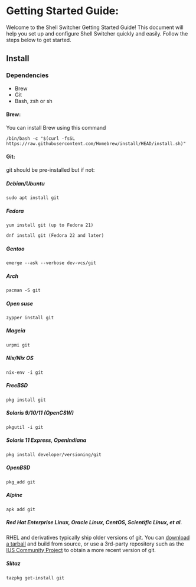 # Getting Started Guide:
Welcome to the Shell Switcher Getting Started Guide! This document will help you set up and configure Shell Switcher quickly and easily. Follow the steps below to get started.

## Install
### Dependencies
- Brew
- Git
- Bash, zsh or sh

#### Brew:
You can install Brew using this command
```
/bin/bash -c "$(curl -fsSL https://raw.githubusercontent.com/Homebrew/install/HEAD/install.sh)"
```
#### Git:
git should be pre-installed but if not:
##### Debian/Ubuntu
```
sudo apt install git
```
##### Fedora
```
yum install git (up to Fedora 21)
```
```
dnf install git (Fedora 22 and later) 
```
##### Gentoo
```
emerge --ask --verbose dev-vcs/git
```
##### Arch
```
pacman -S git
```
##### Open suse
```
zypper install git
```
##### Mageia
```
urpmi git
```
##### Nix/Nix OS
```
nix-env -i git
```
##### FreeBSD
```
pkg install git
```
##### Solaris 9/10/11 (OpenCSW)
```
pkgutil -i git
```
##### Solaris 11 Express, OpenIndiana
```
pkg install developer/versioning/git
```
##### OpenBSD
```
pkg_add git
```
##### Alpine
```
apk add git
```
##### Red Hat Enterprise Linux, Oracle Linux, CentOS, Scientific Linux, et al.
RHEL and derivatives typically ship older versions of git. You can [download a tarball](https://www.kernel.org/pub/software/scm/git/) and build from source, or use a 3rd-party repository such as the [IUS Community Project](https://ius.io/) to obtain a more recent version of git.
##### Slitaz
```
tazpkg get-install git
```